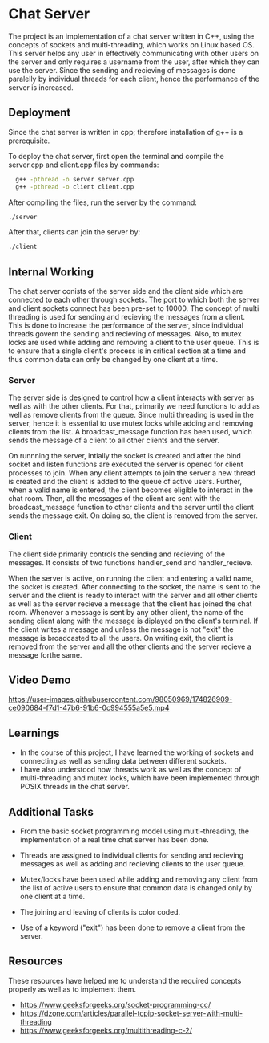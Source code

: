 
# Chat Server

The project is an implementation of a chat server written in C++, using the concepts of
sockets and multi-threading, which works on Linux based OS. This server helps any user in 
effectively communicating with other users on the server and only requires a username from
the user, after which they can use the server. Since the sending and recieving of messages is 
done paralelly by individual threads for each client, hence the performance of the server is increased.



## Deployment

Since the chat server is written in cpp; therefore installation of
g++ is a prerequisite. 

To deploy the chat server, first open the terminal and compile the server.cpp and 
client.cpp files by commands:

```bash
  g++ -pthread -o server server.cpp
  g++ -pthread -o client client.cpp
```
After compiling the files, run the server by the command:
```bash
./server
```

After that, clients can join the server by:
```bash
./client
```


## Internal Working

The chat server conists of the server side and the client side which are connected to each other
through sockets. The port to which both the server and client sockets connect has been pre-set to 10000.
The concept of multi threading is used for sending and recieving the messages from a client. 
This is done to increase the performance of the server, since individual threads govern the sending and 
recieving of messages. Also, to mutex locks are used while adding and removing a client to the user queue.
This is to ensure that a single client's process is in critical section at a time and thus common data can only 
be changed by one client at a time.


### Server

The server side is designed to control how a client interacts with server
as well as with the other clients. For that, primarily we need functions
to add as well as remove clients from the queue. Since multi threading is
used in the server, hence it is essential to use mutex locks while adding
and removing clients from the list. A broadcast_message function has been used, which sends the message of a 
client to all other clients and the server. 

On runnning the server, intially the socket is created and after 
the bind socket and listen functions are executed the server is opened for client
processes to join. When any client attempts to join the server a new thread is
created and the client is added to the queue of active users.
Further, when a valid name is entered, the client becomes eligible to interact in the 
chat room. Then, all the messages of the client are sent with the broadcast_message
function to other clients and the server until the client sends the message exit.
On doing so, the client is removed from the server.

### Client

The client side primarily controls the sending and recieving of the messages. 
It consists of two functions handler_send and handler_recieve. 

When the server is active, on running the client and entering a valid name, 
the socket is created. After connecting to the socket, the name is sent to the
server and the client is ready to interact with the server and all other clients as well as
the server recieve a message that the client has joined the chat room. Whenever a message 
is sent by any other client, the name of the sending client along with the message
is diplayed on the client's terminal. If the client writes a message and unless
the message is not "exit" the message is broadcasted to all the users. On writing
exit, the client is removed from the server and all the other clients and the server
recieve a message forthe same.

## Video Demo

https://user-images.githubusercontent.com/98050969/174826909-ce090684-f7d1-47b6-91b6-0c994555a5e5.mp4

## Learnings

- In the course of this project, I have learned the working of sockets
and connecting as well as sending data between different sockets. 
- I have also understood how threads work as well as the concept of
multi-threading and mutex locks, which have been implemented
through POSIX threads in the chat server. 
## Additional Tasks

- From the basic socket programming model using multi-threading, the implementation of a real time chat server has been done.
 
- Threads are assigned to individual clients for sending and recieving messages as well as adding and recieving clients to the user queue.

- Mutex/locks have been used while adding and removing any client from the
  list of active users to ensure that common data is changed only by one client at a time.

- The joining and leaving of clients is color coded.

- Use of a keyword ("exit") has been done to remove a client from the server.
## Resources


  These resources have helped me to understand the required concepts properly as well as to implement them.
- https://www.geeksforgeeks.org/socket-programming-cc/
- https://dzone.com/articles/parallel-tcpip-socket-server-with-multi-threading 
- https://www.geeksforgeeks.org/multithreading-c-2/

